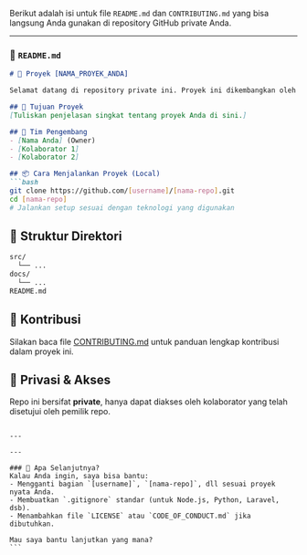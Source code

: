 Berikut adalah isi untuk file `README.md` dan `CONTRIBUTING.md` yang bisa langsung Anda gunakan di repository GitHub private Anda.

---

### 📄 `README.md`

````markdown
# 🧠 Proyek [NAMA_PROYEK_ANDA]

Selamat datang di repository private ini. Proyek ini dikembangkan oleh tim kecil dan hanya bisa diakses oleh kolaborator yang diundang.

## 🚀 Tujuan Proyek
[Tuliskan penjelasan singkat tentang proyek Anda di sini.]

## 👥 Tim Pengembang
- [Nama Anda] (Owner)
- [Kolaborator 1]
- [Kolaborator 2]

## 📦 Cara Menjalankan Proyek (Local)
```bash
git clone https://github.com/[username]/[nama-repo].git
cd [nama-repo]
# Jalankan setup sesuai dengan teknologi yang digunakan
````

## 📂 Struktur Direktori

```bash
src/
  └── ...
docs/
  └── ...
README.md
```

## 🤝 Kontribusi

Silakan baca file [CONTRIBUTING.md](./CONTRIBUTING.md) untuk panduan lengkap kontribusi dalam proyek ini.

## 🔐 Privasi & Akses

Repo ini bersifat **private**, hanya dapat diakses oleh kolaborator yang telah disetujui oleh pemilik repo.

````

---

---

### 📌 Apa Selanjutnya?
Kalau Anda ingin, saya bisa bantu:
- Mengganti bagian `[username]`, `[nama-repo]`, dll sesuai proyek nyata Anda.
- Membuatkan `.gitignore` standar (untuk Node.js, Python, Laravel, dsb).
- Menambahkan file `LICENSE` atau `CODE_OF_CONDUCT.md` jika dibutuhkan.

Mau saya bantu lanjutkan yang mana?
```
